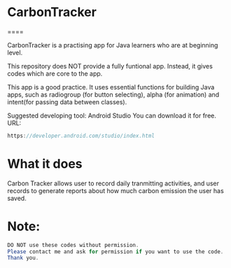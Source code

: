 # CarbonTracker
====

CarbonTracker is a practising app for Java learners who are at beginning level.

This repository does NOT provide a fully funtional app. Instead, it gives codes which are core to the app.

This app is a good practice. It uses essential functions for building Java apps, such as radiogroup (for button selecting), alpha (for animation) and intent(for passing data between classes).

Suggested developing tool:   Android Studio
You can download it for free. URL:
```java
https://developer.android.com/studio/index.html
```

# What it does

Carbon Tracker allows user to record daily tranmitting activities, and user records to generate reports about how much carbon emission the user has saved. 

# Note:

```java
DO NOT use these codes without permission.
Please contact me and ask for permission if you want to use the code. 
Thank you.
```
